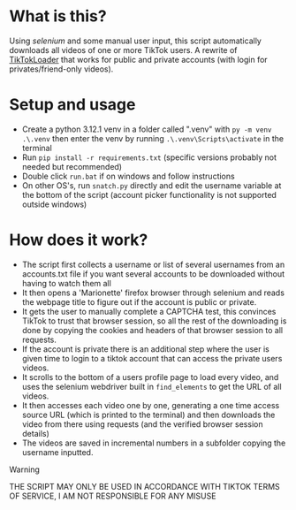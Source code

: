 # What is this?
Using _selenium_ and some manual user input, this script automatically downloads all videos of one or more TikTok users.
A rewrite of [TikTokLoader](https://github.com/NicoWeio/TikTokLoader) that works for public and private accounts (with login for privates/friend-only videos).

# Setup and usage
- Create a python 3.12.1 venv in a folder called ".venv" with `py -m venv .\.venv` then enter the venv by running `.\.venv\Scripts\activate` in the terminal
- Run `pip install -r requirements.txt` (specific versions probably not needed but recommended)
- Double click `run.bat` if on windows and follow instructions
- On other OS's, run `snatch.py` directly and edit the username variable at the bottom of the script (account picker functionality is not supported outside windows)

# How does it work?
- The script first collects a username or list of several usernames from an accounts.txt file if you want several accounts to be downloaded without having to watch them all
- It then opens a 'Marionette' firefox browser through selenium and reads the webpage title to figure out if the account is public or private.
- It gets the user to manually complete a CAPTCHA test, this convinces TikTok to trust that browser session, so all the rest of the downloading is done by copying the cookies and headers of that browser session to all requests.
- If the account is private there is an additional step where the user is given time to login to a tiktok account that can access the private users videos.
- It scrolls to the bottom of a users profile page to load every video, and uses the selenium webdriver built in `find_elements` to get the URL of all videos.
- It then accesses each video one by one, generating a one time access source URL (which is printed to the terminal) and then downloads the video from there using requests (and the verified browser session details)
- The videos are saved in incremental numbers in a subfolder copying the username inputted.

> [!WARNING]
> THE SCRIPT MAY ONLY BE USED IN ACCORDANCE WITH TIKTOK TERMS OF SERVICE, I AM NOT RESPONSIBLE FOR ANY MISUSE